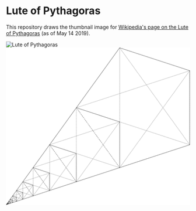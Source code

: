 # Lute of Pythagoras

This repository draws the thumbnail image for [Wikipedia's page on the Lute of Pythagoras](https://en.wikipedia.org/wiki/Lute_of_Pythagoras) (as of May 14 2019).

![Lute of Pythagoras]("./imgs/lute_of_pythagoras.png")
<img src="./imgs/lute_of_pythagoras.png">

